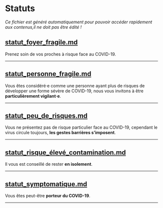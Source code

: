 
# Statuts

*Ce fichier est généré automatiquement pour pouvoir accéder rapidement aux contenus,il ne doit pas être édité !*


## [statut_foyer_fragile.md](statut_foyer_fragile.md)

Prenez soin de vos proches à risque face au COVID-19.


---


## [statut_personne_fragile.md](statut_personne_fragile.md)

Vous êtes considéré·e comme une personne ayant plus de risques de développer une forme sévère de COVID-19, nous vous invitons à être **particulièrement vigilant·e**.


---


## [statut_peu_de_risques.md](statut_peu_de_risques.md)

Vous ne présentez pas de risque particulier face au COVID-19, cependant le virus circule toujours, **les gestes barrières s’imposent**.


---


## [statut_risque_élevé_contamination.md](statut_risque_élevé_contamination.md)

Il vous est conseillé de rester **en isolement**.


---


## [statut_symptomatique.md](statut_symptomatique.md)

Vous êtes peut-être **porteur du COVID-19**. 


---

